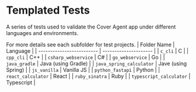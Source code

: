 # Templated Tests
A series of tests used to validate the Cover Agent app under different languages and environments.

For more details see each subfolder for test projects.
| Folder Name               | Language              |
| ------------------------- | --------------------- |
| `c_cli`                   | C                     |
| `cpp_cli`                 | C++                   |
| `csharp_webservice`       | C#                    |
| `go_webservice`           | Go                    |
| `java_gradle`             | Java (using Gradle)   |
| `java_spring_calculator`  | Jave (using Spring)   |
| `js_vanilla`              | Vanilla JS            |
| `python_fastapi`          | Python                |
| `react_calculator`        | React                 |
| `ruby_sinatra`            | Ruby                  |
| `typescript_calculator`   | Typescript            |